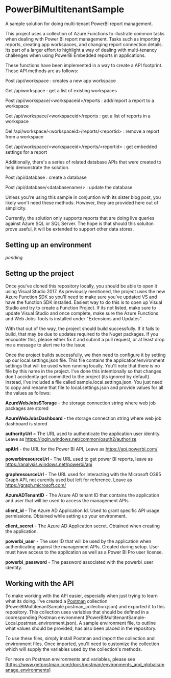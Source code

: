 # PowerBiMultitenantSample
A sample solution for doing multi-tenant PowerBI report management. 

This project uses a collection of Azure Functions to illustrate common tasks when dealing with Power BI report management. Tasks such as importing reports, creating app workspaces, and changing report connection details. Its part of a larger effort to highlight a way of dealing with multi-tenancy challenges when using PowerBi Embedded reports in applications.

These functions have been implemented in a way to create a API footprint. These API methods are as follows:

Post /api/workspace : creates a new app workspace

Get /apiworkspace : get a list of existing workspaces

Post /api/workspace/\<workspaceid\>/reports : add/import a report to a workspace

Get /api/workspace/\<workspaceid\>/reports : get a list of reports in a workspace

Del /api/workspace/\<workspaceid\>/reports/\<reportid\> : remove a report from a workspace

Get /api/workspace/\<workspaceid\>/reports/\<reportid\> : get embedded settings for a report

Additionally, there's a series of related database APIs that were created to help demonstrate the solution.

Post /api/database : create a database

Post /api/database/\<databasename/> : update the database

Unless you're using this sample in conjuntion with its sister blog post, you likely won't need these methods. However, they are provided here out of simplicity. 

Currently, the solution only supports reports that are doing live queries against Azure SQL or SQL Server. The hope is that should this soluiton prove useful, it will be extended to support other data stores.

## Setting up an environment
*pending*

## Settng up the project
Once you've cloned this repository locally, you should be able to open it using Visual Studio 2017. As previously mentioned, the project uses the new Azure Function SDK so you'll need to make sure you've updated VS and have the function SDK installed. Easiest way to do this is to open up Visual Studio and try to create a Function Project. If its not listed, make sure to update Visual Studio and once complete, make sure the Azure Functions and Web Jobs Tools is installed under "Extensions and Updates". 

With that out of the way, the project should build successfully. If it fails to build, that may be due to updates required to the Nuget packages. If you encounter this, please either fix it and submit a pull request, or at least drop me a message to alert me to the issue. 

Once the project builds successfully, we then need to configure it by setting up our local.settings.json file. This file contains the application/environment settings that will be used when running locally. You'll note that there is no file by this name in the project. I've done this intentionally so that changes don't accidently get committed to the project (its ignored by default). Instead, I've included a file called sample.local.settings.json. You just need to copy and rename that file to local.settings.json and provide values for all the values as follows:

**AzureWebJobsSTorage** - the storage connection string where web job packages are stored

**AzureWebJobsDashboard** - the storage connection string where web job dashboard is stored

**authorityUrl** = The URL used to authenticate the application user identity. Leave as https://login.windows.net/common/oauth2/authorize

**apiUrl** - the URL for the Power BI API, Leave as https://api.powerbi.com/

**powerbiresourceUrl** - The URL used to get power BI reports, leave as https://analysis.windows.net/powerbi/api

**graphresourceUrl** - The URL used for interacting with the Microsoft O365 Graph API, not curently used but left for reference. Leave as https://graph.microsoft.com/

**AzureADTenantID** - The Azure AD tenant ID that contains the application and user that will be used to access the management APIs.

**client_id** - The Azure AD Application Id. Used to grant specific API usage permissions. Obtained while setting up your environment. 

**client_secret** - The Azure AD Application secret. Obtained when creating the application. 

**powerbi_user** - The user ID that will be used by the application when authenticating against the management APIs. Created during setup. User must have access to the application as well as a Power BI Pro user license. 

**powerbi_password** - The password associated with the powerbi\_user identity. 


    

## Working with the API
To make working with the API easier, especially when just trying to learn what its doing. I've created a [Postman](https://www.getpostman.com/) collection (PowerBIMultitenantSample.postman_collection.json) and exported it to this repository. This collection uses variables that should be defined in a cooresponding Postman environment (PowerBIMultitenantSample-Local.postman_environment.json). A sample environment file, to outline what values should be provided, has also been placed in the repository.

To use these files, simply install Postman and import the collection and environment files. Once imported, you'll need to customize the collection which will supply the variables used by the collection's methods. 

For more on Postman environments and variables, please see [https://www.getpostman.com/docs/postman/environments_and_globals/manage_environments]


